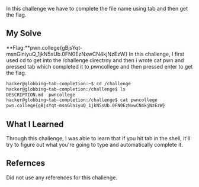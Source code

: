 In this challenge we have to complete the file name using tab and then get the flag.
## My Solve

**Flag:**pwn.college{gBjsYqt-msnGlniyuQ_1jkN5sUb.0FN0EzNxwCN4kjNzEzW}
In this challenge, I first used cd to get into the /challenge directroy and then i wrote cat pwn and pressed tab which completed it to pwncollege and then 
pressed enter to get the flag.
```bash
hacker@globbing~tab-completion:~$ cd /challenge
hacker@globbing~tab-completion:/challenge$ ls
DESCRIPTION.md  pwncollege​
hacker@globbing~tab-completion:/challenge$ cat pwncollege​
pwn.college{gBjsYqt-msnGlniyuQ_1jkN5sUb.0FN0EzNxwCN4kjNzEzW}
```
## What I Learned
Through this challenge, I was able to learn that if you hit tab in the shell, it'll try to figure out what you're going to type and automatically complete it. 
## Refernces
Did not use any references for this challenge.

